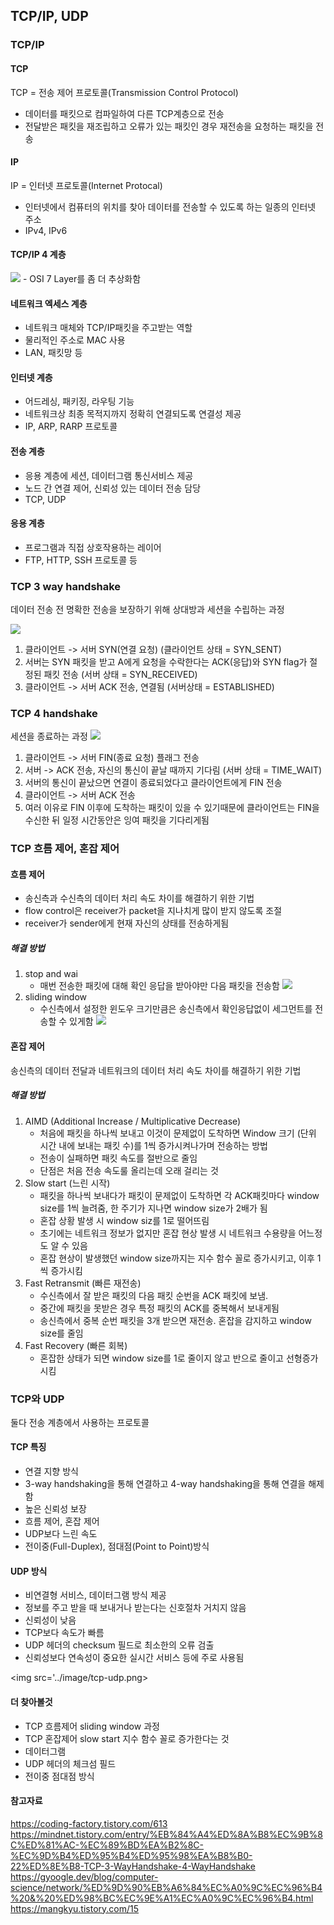 ## TCP/IP, UDP

### TCP/IP

#### TCP

TCP = 전송 제어 프로토콜(Transmission Control Protocol)

- 데이터를 패킷으로 컴파일하여 다른 TCP계층으로 전송
- 전달받은 패킷을 재조립하고 오류가 있는 패킷인 경우 재전송을 요청하는 패킷을 전송

#### IP

IP = 인터넷 프로토콜(Internet Protocal)

- 인터넷에서 컴퓨터의 위치를 찾아 데이터를 전송할 수 있도록 하는 일종의 인터넷 주소
- IPv4, IPv6

#### TCP/IP 4 계층

<img src='../image/layer.jpeg'>
- OSI 7 Layer를 좀 더 추상화함

#### 네트워크 엑세스 계층

- 네트워크 매체와 TCP/IP패킷을 주고받는 역할
- 물리적인 주소로 MAC 사용
- LAN, 패킷망 등

#### 인터넷 계층

- 어드레싱, 패키징, 라우팅 기능
- 네트워크상 최종 목적지까지 정확히 연결되도록 연결성 제공
- IP, ARP, RARP 프로토콜

#### 전송 계층

- 응용 계층에 세션, 데이터그램 통신서비스 제공
- 노드 간 연결 제어, 신뢰성 있는 데이터 전송 담당
- TCP, UDP

#### 응용 계층

- 프로그램과 직접 상호작용하는 레이어
- FTP, HTTP, SSH 프로토콜 등

### TCP 3 way handshake

데이터 전송 전 명확한 전송을 보장하기 위해 상대방과 세션을 수립하는 과정

<img src='../image/3-way-handshake.png'>

1. 클라이언트 -> 서버 SYN(연결 요청) (클라이언트 상태 = SYN_SENT)
2. 서버는 SYN 패킷을 받고 A에게 요청을 수락한다는 ACK(응답)와 SYN flag가 절정된 패킷 전송 (서버 상태 = SYN_RECEIVED)
3. 클라이언트 -> 서버 ACK 전송, 연결됨 (서버상태 = ESTABLISHED)

### TCP 4 handshake

세션을 종료하는 과정
<img src='../image/4-way-handshaking.png'>

1. 클라이언트 -> 서버 FIN(종료 요청) 플래그 전송
2. 서버 -> ACK 전송, 자신의 통신이 끝날 때까지 기다림 (서버 상태 = TIME_WAIT)
3. 서버의 통신이 끝났으면 연결이 종료되었다고 클라이언트에게 FIN 전송
4. 클라이언트 -> 서버 ACK 전송
5. 여러 이유로 FIN 이후에 도착하는 패킷이 있을 수 있기때문에 클라이언트는 FIN을 수신한 뒤 일정 시간동안은 잉여 패킷을 기다리게됨

### TCP 흐름 제어, 혼잡 제어

#### 흐름 제어

- 송신측과 수신측의 데이터 처리 속도 차이를 해결하기 위한 기법
- flow control은 receiver가 packet을 지나치게 많이 받지 않도록 조절
- receiver가 sender에게 현재 자신의 상태를 전송하게됨

##### 해결 방법

1. stop and wai
   - 매번 전송한 패킷에 대해 확인 응답을 받아야만 다음 패킷을 전송함
     <img src='../image/stop-and-wait.png'>
2. sliding window
   - 수신측에서 설정한 윈도우 크기만큼은 송신측에서 확인응답없이 세그먼트를 전송할 수 있게함
     <img src='../image/sliding-window.png'>

#### 혼잡 제어

송신측의 데이터 전달과 네트워크의 데이터 처리 속도 차이를 해결하기 위한 기법

##### 해결 방법

1. AIMD (Additional Increase / Multiplicative Decrease)
   - 처음에 패킷을 하나씩 보내고 이것이 문제없이 도착하면 Window 크기 (단위 시간 내에 보내는 패킷 수)를 1씩 증가시켜나가며 전송하는 방법
   - 전송이 실패하면 패킷 속도를 절반으로 줄임
   - 단점은 처음 전송 속도룰 올리는데 오래 걸리는 것
2. Slow start (느린 시작)
   - 패킷을 하나씩 보내다가 패킷이 문제없이 도착하면 각 ACK패킷마다 window size를 1씩 늘려줌, 한 주기가 지나면 window size가 2배가 됨
   - 혼잡 상황 발생 시 window siz를 1로 떨어뜨림
   - 초기에는 네트워크 정보가 없지만 혼잡 현상 발생 시 네트워크 수용량을 어느정도 알 수 있음
   - 혼잡 현상이 발생했던 window size까지는 지수 함수 꼴로 증가시키고, 이후 1씩 증가시킴
3. Fast Retransmit (빠른 재전송)
   - 수신측에서 잘 받은 패킷의 다음 패킷 순번을 ACK 패킷에 보냄.
   - 중간에 패킷을 못받은 경우 특정 패킷의 ACK를 중복해서 보내게됨
   - 송신측에서 중복 순번 패킷을 3개 받으면 재전송. 혼잡을 감지하고 window size를 줄임
4. Fast Recovery (빠른 회복)
   - 혼잡한 상태가 되면 window size를 1로 줄이지 않고 반으로 줄이고 선형증가 시킴

### TCP와 UDP

둘다 전송 계층에서 사용하는 프로토콜

#### TCP 특징

- 연결 지향 방식
- 3-way handshaking을 통해 연결하고 4-way handshaking을 통해 연결을 해제함
- 높은 신뢰성 보장
- 흐름 제어, 혼잡 제어
- UDP보다 느린 속도
- 전이중(Full-Duplex), 점대점(Point to Point)방식

#### UDP 방식

- 비연결형 서비스, 데이터그램 방식 제공
- 정보를 주고 받을 때 보내거나 받는다는 신호절차 거치지 않음
- 신뢰성이 낮음
- TCP보다 속도가 빠름
- UDP 헤더의 checksum 필드로 최소한의 오류 검출
- 신뢰성보다 연속성이 중요한 실시간 서비스 등에 주로 사용됨

<img src='../image/tcp-udp.png>

#### 더 찾아볼것

- TCP 흐름제어 sliding window 과정
- TCP 혼잡제어 slow start 지수 함수 꼴로 증가한다는 것
- 데이터그램
- UDP 헤더의 체크섬 필드
- 전이중 점대점 방식

#### 참고자료

https://coding-factory.tistory.com/613
https://mindnet.tistory.com/entry/%EB%84%A4%ED%8A%B8%EC%9B%8C%ED%81%AC-%EC%89%BD%EA%B2%8C-%EC%9D%B4%ED%95%B4%ED%95%98%EA%B8%B0-22%ED%8E%B8-TCP-3-WayHandshake-4-WayHandshake
https://gyoogle.dev/blog/computer-science/network/%ED%9D%90%EB%A6%84%EC%A0%9C%EC%96%B4%20&%20%ED%98%BC%EC%9E%A1%EC%A0%9C%EC%96%B4.html
https://mangkyu.tistory.com/15
